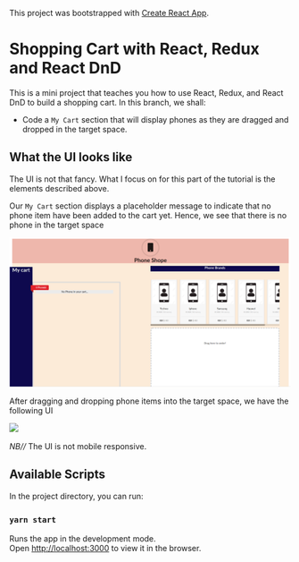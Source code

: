 This project was bootstrapped with [Create React App](https://github.com/facebook/create-react-app).

# Shopping Cart with React, Redux and React DnD
This is a mini project that teaches you how to use React, Redux, and React DnD to build a shopping cart. In this branch, we shall:
- Code a `My Cart` section that will display phones as they are dragged and dropped in the target space.


## What the UI looks like
The UI is not that fancy. What I focus on for this part of the tutorial is the elements described above. 

Our `My Cart` section displays a placeholder message to indicate that no phone item have been added to the cart yet. Hence, we see that there is no phone in the target space

![](./public/images/cartEmpty.png)

After dragging and dropping phone items into the target space, we have the following UI

![](./public/images/phonesInCart.png)

*NB//* The UI is not mobile responsive.


## Available Scripts

In the project directory, you can run:

### `yarn start`

Runs the app in the development mode.<br />
Open [http://localhost:3000](http://localhost:3000) to view it in the browser.